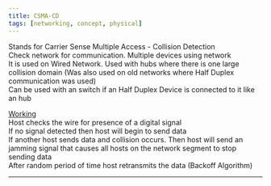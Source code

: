 ```yaml
---
title: CSMA-CD
tags: [networking, concept, physical]
---
```


Stands for Carrier Sense Multiple Access - Collision Detection  
Check network for communication. Multiple devices using network  
It is used on Wired Network. Used with hubs where there is one large collision domain (Was also used on old networks where Half Duplex communication was used)  
Can be used with an switch if an Half Duplex Device is connected to it like an hub

<u>Working</u>  
Host checks the wire for presence of a digital signal  
If no signal detected then host will begin to send data  
If another host sends data and collision occurs. Then host will send an jamming signal that causes all hosts on the network segment to stop sending data  
After random period of time host retransmits the data (Backoff Algorithm)

---